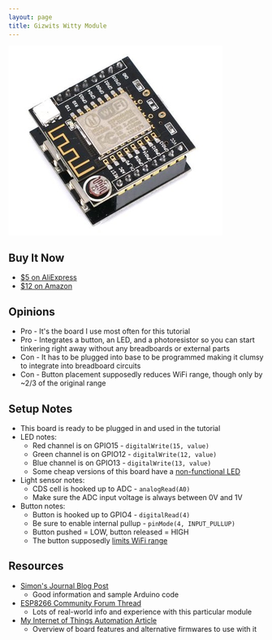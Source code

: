 ```yaml
---
layout: page
title: Gizwits Witty Module
---
```


![Witty Board](witty_board.jpg "Witty Board")


## **Buy It Now**

  * [$5 on AliExpress](http://www.aliexpress.com/item/10PCS-LOT-ESP8266-serial-WIFI-model-ESP-14-Authenticity-Guaranteed/32592556329.html)
  * [$12 on Amazon](https://www.amazon.com/Wangdd22-ESP8266-Development-ESP-12F-nodemcu/dp/B01EJ734CA)


## **Opinions**

  * Pro - It's the board I use most often for this tutorial
  * Pro - Integrates a button, an LED, and a photoresistor so you can start tinkering right away without any breadboards or external parts
  * Con - It has to be plugged into base to be programmed making it clumsy to integrate into breadboard circuits
  * Con - Button placement supposedly reduces WiFi range, though only by ~2/3 of the original range


## **Setup Notes**

  * This board is ready to be plugged in and used in the tutorial
  * LED notes:
    * Red channel is on GPIO15 - ```digitalWrite(15, value)```
    * Green channel is on GPIO12 - ```digitalWrite(12, value)```
    * Blue channel is on GPIO13 - ```digitalWrite(13, value)```
    * Some cheap versions of this board have a [non-functional LED](http://www.esp8266.com/viewtopic.php?f=13&t=7409&start=20)
  * Light sensor notes:
    * CDS cell is hooked up to ADC - ```analogRead(A0)```
    * Make sure the ADC input voltage is always between 0V and 1V
  * Button notes:
    * Button is hooked up to GPIO4 - ```digitalRead(4)```
    * Be sure to enable internal pullup - ```pinMode(4, INPUT_PULLUP)```
    * Button pushed = LOW, button released = HIGH
    * The button supposedly [limits WiFi range](http://www.esp8266.com/viewtopic.php?f=13&t=7409&start=24)


## **Resources**

  * [Simon's Journal Blog Post](https://blog.the-jedi.co.uk/2016/01/02/wifi-witty-esp12f-board/)
    * Good information and sample Arduino code
  * [ESP8266 Community Forum Thread](http://www.esp8266.com/viewtopic.php?f=13&t=7409)
    * Lots of real-world info and experience with this particular module
  * [My Internet of Things Automation Article](http://www.my-iota.com/Development%20boards/Witty%20Cloud%20(GizWits)%20-%20ESP8266%20Development%20Board/Witty%20Cloud%20(GizWits)%20-%20ESP8266%20Development%20Board.htm)
    * Overview of board features and alternative firmwares to use with it
